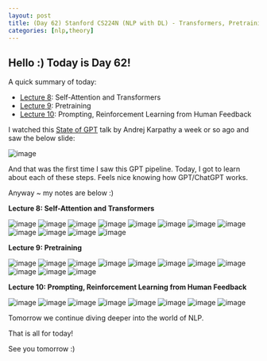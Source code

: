```yaml
---
layout: post
title: (Day 62) Stanford CS224N (NLP with DL) - Transformers, Pretraining, RLHF
categories: [nlp,theory]
---
```


## Hello :) Today is Day 62!
A quick summary of today:
* [Lecture 8](https://youtu.be/LWMzyfvuehA?list=PLoROMvodv4rMFqRtEuo6SGjY4XbRIVRd4): Self-Attention and Transformers
* [Lecture 9](https://youtu.be/DGfCRXuNA2w?list=PLoROMvodv4rMFqRtEuo6SGjY4XbRIVRd4): Pretraining
* [Lecture 10](https://youtu.be/SXpJ9EmG3s4?list=PLoROMvodv4rMFqRtEuo6SGjY4XbRIVRd4): Prompting, Reinforcement Learning from Human Feedback

I watched this [State of GPT](https://youtu.be/bZQun8Y4L2A) talk by Andrej Karpathy a week or so ago and saw the below slide:

![image](https://github.com/user-attachments/assets/14f22a19-d002-43be-b7a1-2ce2a8374068)

And that was the first time I saw this GPT pipeline. Today, I got to learn about each of these steps. Feels nice knowing how GPT/ChatGPT works. 

Anyway ~ my notes are below :)

**Lecture 8: Self-Attention and Transformers**

![image](https://github.com/user-attachments/assets/605f14d3-ca63-4ff0-9edf-f1d0ae18a97b)
![image](https://github.com/user-attachments/assets/96e0b2f7-0173-4f37-9fe2-ba4dc7ca86e7)
![image](https://github.com/user-attachments/assets/256ef7bb-0c5d-4fd8-b8f7-2614323d67e3)
![image](https://github.com/user-attachments/assets/22511968-6125-4280-a19f-765686600fe6)
![image](https://github.com/user-attachments/assets/c414c587-3a33-48e3-90e9-db144f5064d7)
![image](https://github.com/user-attachments/assets/1914b878-1081-4566-b89b-04cb5e35d27d)
![image](https://github.com/user-attachments/assets/2e90f7e0-8eab-43aa-92f8-13ac3fa26dfa)
![image](https://github.com/user-attachments/assets/5c868bcf-bc77-4ba8-a432-7371c5c9b4fa)
![image](https://github.com/user-attachments/assets/54cfdc45-bed6-4c41-9410-a3d238ebbd00)
![image](https://github.com/user-attachments/assets/1429c8ed-3cd3-4401-83d1-1ea630c5bda0)
![image](https://github.com/user-attachments/assets/68135587-0d5f-4c08-8024-9e1a6d841896)
![image](https://github.com/user-attachments/assets/3811fc89-3b03-42ab-8efe-47f34d76817d)

**Lecture 9: Pretraining**

![image](https://github.com/user-attachments/assets/4599af29-73e5-47d3-b2b5-5ed76de76dd5)
![image](https://github.com/user-attachments/assets/b5529876-a802-4756-b57f-a657c0b1e74b)
![image](https://github.com/user-attachments/assets/bb85908d-0a9e-4dde-b2b2-89bcd7916ff7)
![image](https://github.com/user-attachments/assets/e14616d1-0b5c-4833-930d-1973d6f5a5a4)
![image](https://github.com/user-attachments/assets/feafa9c0-234b-4fe6-9c2b-eb4f3fef5196)
![image](https://github.com/user-attachments/assets/1f6857e3-8300-4092-9a53-9a3324040bb2)
![image](https://github.com/user-attachments/assets/d48ac3fd-61a0-4860-95ad-85d9d990e181)
![image](https://github.com/user-attachments/assets/92bee2d8-f77c-4955-8818-84620c40f144)
![image](https://github.com/user-attachments/assets/d946fcd9-872d-4ced-9600-b3cba030ed6b)
![image](https://github.com/user-attachments/assets/71005827-29fa-43fd-93c0-520b0458c629)
![image](https://github.com/user-attachments/assets/8d92096c-8409-49d5-bb29-f7f686c9cb51)

**Lecture 10: Prompting, Reinforcement Learning from Human Feedback**

![image](https://github.com/user-attachments/assets/8b8d8d85-22df-4a0c-ae87-14646089600e)
![image](https://github.com/user-attachments/assets/0fe70cba-37b1-4cd9-960b-467d1d81ff57)
![image](https://github.com/user-attachments/assets/62c0af45-d635-4557-ab11-38aeabc4f3ef)
![image](https://github.com/user-attachments/assets/923799b1-a458-40ec-aa24-2455db773d64)
![image](https://github.com/user-attachments/assets/10ff414b-20ef-458c-993a-8c4a3eaf8375)
![image](https://github.com/user-attachments/assets/f3d07a34-5062-43ca-8cb2-5ae635e347b6)
![image](https://github.com/user-attachments/assets/c24f4db1-7588-4f57-a06d-dd75385ae0f5)
![image](https://github.com/user-attachments/assets/4c8a24ea-9235-4873-89f9-300074469b3c)



Tomorrow we continue diving deeper into the world of NLP. 



That is all for today!

See you tomorrow :)
